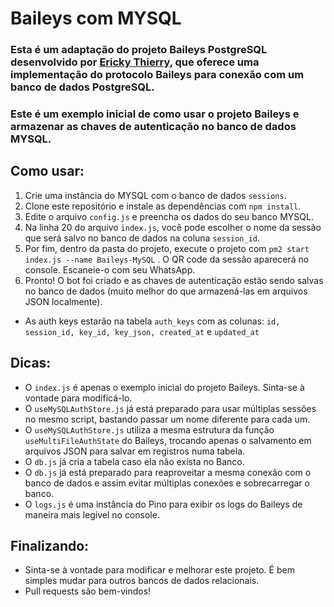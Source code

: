 # Baileys com MYSQL

### Esta é um adaptação do projeto **Baileys PostgreSQL** desenvolvido por [Ericky Thierry](https://github.com/erickythierry/baileys-postgresql), que oferece uma implementação do protocolo Baileys para conexão com um banco de dados PostgreSQL.

### Este é um exemplo inicial de como usar o projeto Baileys e armazenar as chaves de autenticação no banco de dados MYSQL.

## Como usar:

1. Crie uma instância do MYSQL com o banco de dados `sessions`.
2. Clone este repositório e instale as dependências com `npm install`.
3. Edite o arquivo `config.js` e preencha os dados do seu banco MYSQL.
4. Na linha 20 do arquivo `index.js`, você pode escolher o nome da sessão que será salvo no banco de dados na coluna `session_id`.
5. Por fim, dentro da pasta do projeto, execute o projeto com `pm2 start index.js --name Baileys-MySQL` . O QR code da sessão aparecerá no console. Escaneie-o com seu WhatsApp.
6. Pronto! O bot foi criado e as chaves de autenticação estão sendo salvas no banco de dados (muito melhor do que armazená-las em arquivos JSON localmente).
- As auth keys estarão na tabela `auth_keys` com as colunas: `id, session_id, key_id, key_json, created_at` e `updated_at`

## Dicas:

- O `index.js` é apenas o exemplo inicial do projeto Baileys. Sinta-se à vontade para modificá-lo.
- O `useMySQLAuthStore.js` já está preparado para usar múltiplas sessões no mesmo script, bastando passar um nome diferente para cada um.
- O `useMySQLAuthStore.js` utiliza a mesma estrutura da função `useMultiFileAuthState` do Baileys, trocando apenas o salvamento em arquivos JSON para salvar em registros numa tabela.
- O `db.js` já cria a tabela caso ela não exista no Banco.
- O `db.js` já está preparado para reaproveitar a mesma conexão com o banco de dados e assim evitar múltiplas conexões e sobrecarregar o banco.
- O `logs.js` é uma instância do Pino para exibir os logs do Baileys de maneira mais legível no console.

## Finalizando:

- Sinta-se à vontade para modificar e melhorar este projeto. É bem simples mudar para outros bancos de dados relacionais.
- Pull requests são bem-vindos!
